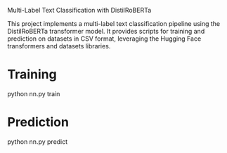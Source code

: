 Multi-Label Text Classification with DistilRoBERTa

This project implements a multi-label text classification pipeline using the DistilRoBERTa transformer model. It provides scripts for training and prediction on datasets in CSV format, leveraging the Hugging Face transformers and datasets libraries.

# Training
python nn.py train

# Prediction
python nn.py predict